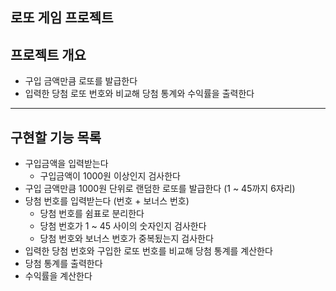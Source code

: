 로또 게임 프로젝트
---
## 프로젝트 개요
- 구입 금액만큼 로또를 발급한다
- 입력한 당첨 로또 번호와 비교해 당첨 통계와 수익률을 출력한다
---
## 구현할 기능 목록

- 구입금액을 입력받는다
    - 구입금액이 1000원 이상인지 검사한다
- 구입 금액만큼 1000원 단위로 랜덤한 로또를 발급한다 (1 ~ 45까지 6자리)
- 당첨 번호를 입력받는다 (번호 + 보너스 번호)
    - 당첨 번호를 쉼표로 분리한다
    - 당첨 번호가 1 ~ 45 사이의 숫자인지 검사한다
    - 당첨 번호와 보너스 번호가 중복됬는지 검사한다
- 입력한 당첨 번호와 구입한 로또 번호를 비교해 당첨 통계를 계산한다
- 당첨 통계를 출력한다
- 수익률을 계산한다